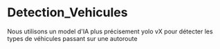 # Detection_Vehicules
Nous utilisons un model d'IA plus précisement yolo vX pour détecter les types de véhicules passant sur une autoroute 
